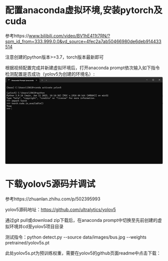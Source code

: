 # 配置anaconda虚拟环境,安装pytorch及cuda

参考https://www.bilibili.com/video/BV1hE411t7RN/?spm_id_from=333.999.0.0&vd_source=4fec2a7ab50466980de6deb914433514

注意创建的python版本>=3.7，torch版本最新即可

根据视频配置完成并新建虚拟环境后，打开anaconda prompt依次输入如下指令检测配置是否成功（yolov5为创建的环境名）:
![image](https://github.com/myosotis0v0/yolov5-train-process/blob/main/img/1.png)

# 下载yolov5源码并调试

参考https://zhuanlan.zhihu.com/p/502395993

yolov5源码地址：https://github.com/ultralytics/yolov5

通过git pull或download zip下载后，在anaconda prompt中切换至先前创建的虚拟环境并cd至yolov5项目目录

测试指令：python detect.py --source data/images/bus.jpg --weights pretrained/yolov5s.pt

此处yolov5s.pt为预训练权重，需要在yolov5的github页面readme中点击下载：
